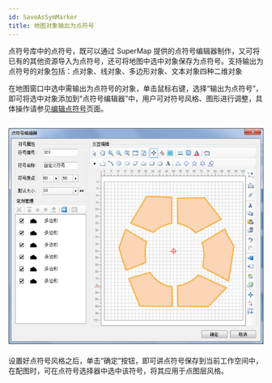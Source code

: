 ```yaml
---
id: SaveAsSymMarker
title: 地图对象输出为点符号
---
```

点符号库中的点符号，既可以通过 SuperMap
提供的点符号编辑器制作，又可将已有的其他资源导入为点符号，还可将地图中选中对象保存为点符号。支持输出为点符号的对象包括：点对象、线对象、多边形对象、文本对象四种二维对象

在地图窗口中选中需输出为点符号的对象，单击鼠标右键，选择“输出为点符号”，即可将选中对象添加到“点符号编辑器”中，用户可对符号风格、图形进行调整，具体操作请参见[编辑点符号](SymMarkerManager8.htm)页面。

![](img/SaveAsSymMarker.png)  
---  
  
设置好点符号风格之后，单击“确定”按钮，即可讲点符号保存到当前工作空间中，在配图时，可在点符号选择器中选中该符号，将其应用于点图层风格。

